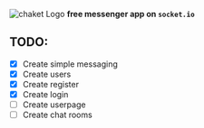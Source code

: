 ![chaket Logo](https://i.imgur.com/wl7dZXB.png)
**free messenger app on `socket.io`**

## TODO:

- [x] Create simple messaging
- [x] Create users
- [x] Create register
- [x] Create login
- [ ] Create userpage
- [ ] Create chat rooms